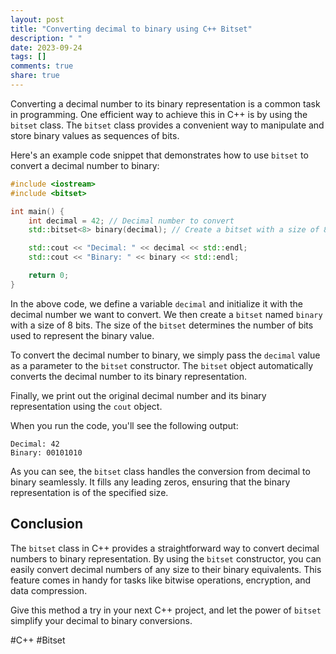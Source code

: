 ```yaml
---
layout: post
title: "Converting decimal to binary using C++ Bitset"
description: " "
date: 2023-09-24
tags: []
comments: true
share: true
---
```


Converting a decimal number to its binary representation is a common task in programming. One efficient way to achieve this in C++ is by using the `bitset` class. The `bitset` class provides a convenient way to manipulate and store binary values as sequences of bits.

Here's an example code snippet that demonstrates how to use `bitset` to convert a decimal number to binary:

```cpp
#include <iostream>
#include <bitset>

int main() {
    int decimal = 42; // Decimal number to convert
    std::bitset<8> binary(decimal); // Create a bitset with a size of 8 bits

    std::cout << "Decimal: " << decimal << std::endl;
    std::cout << "Binary: " << binary << std::endl;

    return 0;
}
```

In the above code, we define a variable `decimal` and initialize it with the decimal number we want to convert. We then create a `bitset` named `binary` with a size of 8 bits. The size of the `bitset` determines the number of bits used to represent the binary value.

To convert the decimal number to binary, we simply pass the `decimal` value as a parameter to the `bitset` constructor. The `bitset` object automatically converts the decimal number to its binary representation.

Finally, we print out the original decimal number and its binary representation using the `cout` object.

When you run the code, you'll see the following output:

```
Decimal: 42
Binary: 00101010
```

As you can see, the `bitset` class handles the conversion from decimal to binary seamlessly. It fills any leading zeros, ensuring that the binary representation is of the specified size.

## Conclusion

The `bitset` class in C++ provides a straightforward way to convert decimal numbers to binary representation. By using the `bitset` constructor, you can easily convert decimal numbers of any size to their binary equivalents. This feature comes in handy for tasks like bitwise operations, encryption, and data compression.

Give this method a try in your next C++ project, and let the power of `bitset` simplify your decimal to binary conversions.

#C++ #Bitset